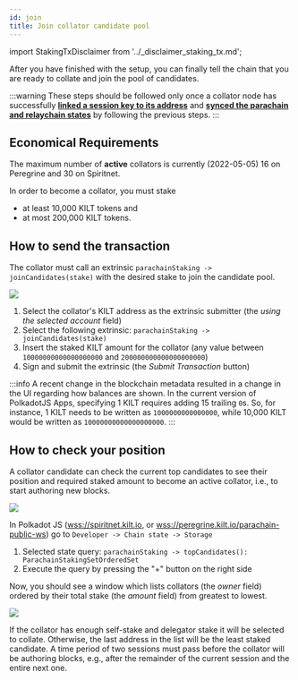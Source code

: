 ```yaml
---
id: join
title: Join collator candidate pool
---
```


import StakingTxDisclaimer from '../_disclaimer_staking_tx.md';

After you have finished with the setup, you can finally tell the chain that you are ready to collate and join the pool of candidates.

:::warning
These steps should be followed only once a collator node has successfully [**linked a session key to its address**](./03_session_keys.md) and [**synced the parachain and relaychain states**](./05_sync_blockchain.md) by following the previous steps.
:::

## Economical Requirements

The maximum number of **active** collators is currently (2022-05-05) 16 on Peregrine and 30 on Spiritnet.

In order to become a collator, you must stake
- at least 10,000 KILT tokens and
- at most 200,000 KILT tokens.

## How to send the transaction

The collator must call an extrinsic `parachainStaking -> joinCandidates(stake)` with the desired stake to join the candidate pool.

<StakingTxDisclaimer />

![](/img/chain/parachainStaking-joinCandidates.png)

1. Select the collator's KILT address as the extrinsic submitter (the *using the selected account* field)
2. Select the following extrinsic: `parachainStaking -> joinCandidates(stake)`
3. Insert the staked KILT amount for the collator (any value between `10000000000000000000` and `200000000000000000000`)
4. Sign and submit the extrinsic (the *Submit Transaction* button)

:::info
A recent change in the blockchain metadata resulted in a change in the UI regarding how balances are shown.
In the current version of PolkadotJS Apps, specifying 1 KILT requires adding 15 trailing `0`s.
So, for instance, 1 KILT needs to be written as `1000000000000000`, while 10,000 KILT would be written as `10000000000000000000`.
:::

## How to check your position

A collator candidate can check the current top candidates to see their position and required staked amount to become an active collator, i.e., to start authoring new blocks.

![](/img/chain/parachainStaking-topCandidates1.png)

 In Polkadot JS ([wss://spiritnet.kilt.io](https://polkadot.js.org/apps/?rpc=wss%3A%2F%2Fkilt-rpc.dwellir.com#/explorer), or [wss://peregrine.kilt.io/parachain-public-ws](https://polkadot.js.org/apps/?rpc=wss%3A%2F%2Fperegrine-stg.kilt.io%2Fpara-public-ws#/explorer)) go to `Developer -> Chain state -> Storage`

1. Selected state query: `parachainStaking -> topCandidates(): ParachainStakingSetOrderedSet`
2. Execute the query by pressing the "+" button on the right side

Now, you should see a window which lists collators (the *owner* field) ordered by their total stake (the *amount* field) from greatest to lowest.

![](/img/chain/parachainStaking-topCandidates2.png)

If the collator has enough self-stake and delegator stake it will be selected to collate.
Otherwise, the last address in the list will be the least staked candidate.
A time period of two sessions must pass before the collator will be authoring blocks, e.g.,  after the remainder of the current session and the entire next one.